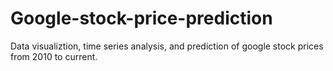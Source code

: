 # Google-stock-price-prediction
Data visualiztion, time series analysis, and prediction of google stock prices from 2010 to current.
